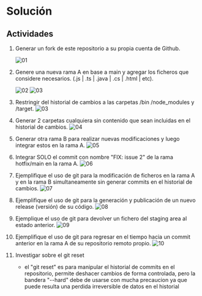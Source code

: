 # Solución

## Actividades

1. Generar un fork de este repositorio a su propia cuenta de Github.

    ![01](./images/fork.png)

2. Genere una nueva rama A en base a main y agregar los ficheros que considere necesarios. (.js | .ts | .java | .cs | .html | etc).

    ![02](./images/create_branch_a.png)
    ![03](./images/create_directory.png)

3. Restringir del historial de cambios a las carpetas /bin /node_modules y /target.
    ![03](./images/gitignore.png)

4. Generar 2 carpetas cualquiera sin contenido que sean incluidas en el historial de cambios.
    ![04](./images/create_folders.png)

5. Generar otra rama B para realizar nuevas modificaciones y luego integrar estos en la rama A.
    ![05](./images/create_folders.png)

6. Integrar SOLO el commit con nombre "FIX: issue 2" de la rama hotfix/main en la rama A.
    ![06](./images/merge_fix_2.png)

7. Ejemplifique el uso de git para la modificación de ficheros en la rama A y en la rama B simultaneamente sin generar commits  en el historial de cambios.
    ![07](./images/git_stash.png)

8. Ejemplifique el uso de git para la generación y publicación de un nuevo release (versión) de su código.
    ![08](./images/git_tag.png)

9. Ejemplique el uso de git para devolver un fichero del staging area al estado anterior.
    ![09](./images/git_restore.png)

10. Ejemplifique el uso de git para regresar en el tiempo hacia un commit anterior en la rama A de su repositorio remoto propio.
    ![10](./images/git_chekout.png)

11. Investigar sobre el git reset
    - el "git reset" es para manipular el historial de commits en el repositorio, permite deshacer cambios de forma controlada, pero la bandera "--hard" debe de usarse con mucha precaucion ya que puede resulta una perdida irreversible de datos en el historial